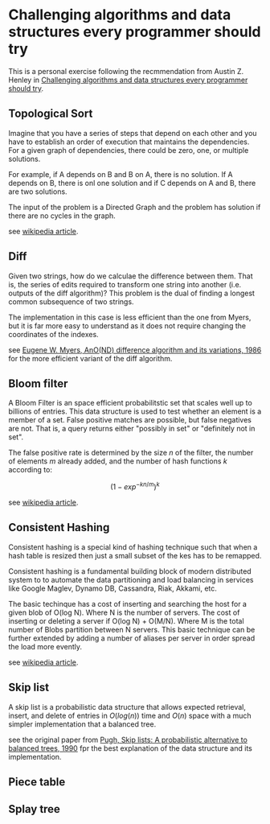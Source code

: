 # Challenging algorithms and data structures every programmer should try

This is a personal exercise following the recmmendation from Austin Z. Henley in [Challenging algorithms and data structures every programmer should try](https://austinhenley.com/blog/challengingalgorithms.html).

## Topological Sort

Imagine that you have a series of steps that depend on each other and you have to establish an order of execution that maintains the dependencies. For a given graph of dependencies, there could be zero, one, or multiple solutions.

For example, if A depends on B and B on A, there is no solution. If A depends on B, there is onl one solution and if C depends on A and B, there are two solutions.

The input of the problem is a Directed Graph and the problem has solution if there are no cycles in the graph.

see [wikipedia article](https://en.wikipedia.org/wiki/Topological_sorting).

## Diff

Given two strings, how do we calculae the difference between them. That is, the series of edits required to transform one string into another (i.e. outputs of the diff algorithm)? This problem is the dual of finding a longest common subsequence of two strings.

The implementation in this case is less efficient than the one from Myers, but it is far more easy to understand as it does not require changing the coordinates of the indexes. 

see [Eugene W. Myers, AnO(ND) difference algorithm and its variations, 1986](https://link.springer.com/article/10.1007/BF01840446) for the more efficient variant of the diff algorithm.


## Bloom filter

A Bloom Filter is an space efficient probabilitstic set that scales well up to billions of entries. This data structure is used to test whether an element is a member of a set. False positive matches are possible, but false negatives are not. That is, a query returns either "possibly in set" or "definitely not in set".

The false positive rate is determined by the size $n$ of the filter, the number of elements $m$ already added, and the number of hash functions $k$ according to:

$$
( 1 - exp^{-k n / m} )^k
$$

see [wikipedia article](https://en.wikipedia.org/wiki/Bloom_filter).

## Consistent Hashing

Consistent hashing is a special kind of hashing technique such that when a hash table is resized then just a small subset of the kes has to be remapped. 

Consistent hashing is a fundamental building block of modern distributed system to to automate the data partitioning and load balancing in services like Google Maglev, Dynamo DB, Cassandra, Riak, Akkami, etc.

The basic techinque has a cost of inserting and searching the host for a given blob of O(log N). Where N is the number of servers. The cost of inserting or deleting a server if O(log N) + O(M/N). Where M is the total number of Blobs partition between N servers. This basic technique can be further extended by adding a number of aliases per server in order spread the load more evently.

see [wikipedia article](https://en.wikipedia.org/wiki/Consistent_hashing). 

## Skip list

A skip list is a probabilistic data structure that allows expected retrieval, insert, and delete of entries in $O(log(n))$ time and $O(n)$ space with a much simpler implementation that a balanced tree. 

see the original paper from [Pugh, Skip lists: A probabilistic alternative to balanced trees, 1990](ftp://ftp.cs.umd.edu/pub/skipLists/skiplists.pdf) fpr the best explanation of the data structure and its implementation.

## Piece table

## Splay tree




